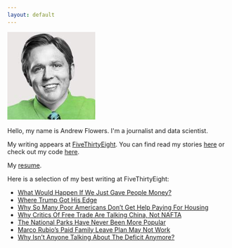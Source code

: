 ```yaml
---
layout: default
---
```


![](/assets/andrewflowers_light.jpg)

Hello, my name is Andrew Flowers. I'm a journalist and data scientist. 

My writing appears at [FiveThirtyEight](http://fivethirtyeight.com). You can find read my stories [here](http://fivethirtyeight.com/contributors/andrew-flowers/) or check out my code [here](http://github.com/andrewflowers).

My [resume](/assets/Andrew_Flowers_Resume.pdf).

Here is a selection of my best writing at FiveThirtyEight:

* [What Would Happen If We Just Gave People Money?](http://fivethirtyeight.com/features/universal-basic-income/)
* [Where Trump Got His Edge](http://fivethirtyeight.com/features/where-trump-got-his-edge/)
* [Why So Many Poor Americans Don’t Get Help Paying For Housing](http://fivethirtyeight.com/features/why-so-many-poor-americans-dont-get-help-paying-for-housing/)
* [Why Critics Of Free Trade Are Talking China, Not NAFTA](http://fivethirtyeight.com/features/why-critics-of-free-trade-are-talking-china-not-nafta/)
* [The National Parks Have Never Been More Popular](http://fivethirtyeight.com/features/the-national-parks-have-never-been-more-popular/)
* [Marco Rubio’s Paid Family Leave Plan May Not Work](http://fivethirtyeight.com/features/marco-rubios-paid-family-leave-plan-may-not-work/)
* [Why Isn’t Anyone Talking About The Deficit Anymore?](http://fivethirtyeight.com/features/why-isnt-anyone-talking-about-the-deficit-anymore/)
